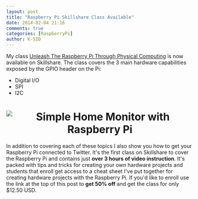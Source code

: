 ```yaml
---
layout: post
title: "Raspberry Pi Skillshare Class Available"
date: 2014-02-04 21:16
comments: true
categories: [RaspberryPi]
author: K-SID
---
```


My class [Unleash The Raspberry Pi Through Physical Computing][classlink] is now available on Skillshare. The class covers the 3 main hardware capabilities exposed by the GPIO header on the Pi:

  *  Digital I/O
  *  SPI
  *  I2C

<h1 style="text-align:center"><img src="/images/completed_clean_light_angle.jpg" alt="Simple Home Monitor with Raspberry Pi"/></h1>

In addition to covering each of these topics I also show you how to get your Raspberry Pi connected to Twitter. It's the first class on Skillshare to cover the Raspberry Pi and contains just **over 3 hours of video instruction**. It's packed with tips and tricks for creating your own hardware projects and students that enroll get access to a cheat sheet I've put together for creating hardware projects with the Raspberry Pi. If you'd like to enroll use the link at the top of this post to **get 50% off** and get the class for only $12.50 USD.

[classlink]: http://skl.sh/1cTcEbF